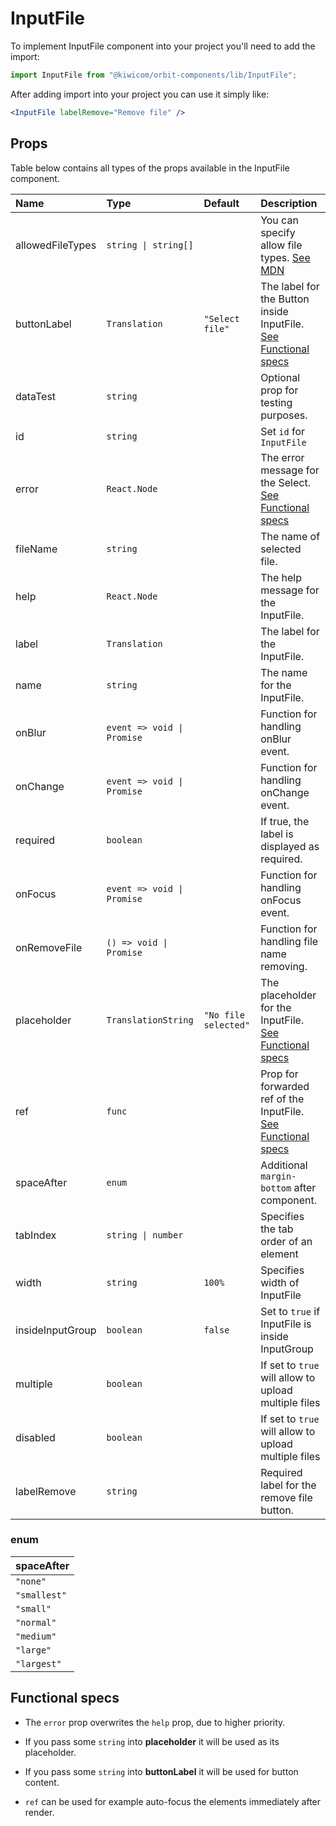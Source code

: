# InputFile

To implement InputFile component into your project you'll need to add the import:

```jsx
import InputFile from "@kiwicom/orbit-components/lib/InputFile";
```

After adding import into your project you can use it simply like:

```jsx
<InputFile labelRemove="Remove file" />
```

## Props

Table below contains all types of the props available in the InputFile component.

| Name             | Type                       | Default              | Description                                                                                                                                   |
| :--------------- | :------------------------- | :------------------- | :-------------------------------------------------------------------------------------------------------------------------------------------- |
| allowedFileTypes | `string \| string[]`       |                      | You can specify allow file types. [See MDN](https://developer.mozilla.org/en-US/docs/Web/HTML/Element/input/file#Unique_file_type_specifiers) |
| buttonLabel      | `Translation`              | `"Select file"`      | The label for the Button inside InputFile. [See Functional specs](#functional-specs)                                                          |
| dataTest         | `string`                   |                      | Optional prop for testing purposes.                                                                                                           |
| id               | `string`                   |                      | Set `id` for `InputFile`                                                                                                                      |
| error            | `React.Node`               |                      | The error message for the Select. [See Functional specs](#functional-specs)                                                                   |
| fileName         | `string`                   |                      | The name of selected file.                                                                                                                    |
| help             | `React.Node`               |                      | The help message for the InputFile.                                                                                                           |
| label            | `Translation`              |                      | The label for the InputFile.                                                                                                                  |
| name             | `string`                   |                      | The name for the InputFile.                                                                                                                   |
| onBlur           | `event => void \| Promise` |                      | Function for handling onBlur event.                                                                                                           |
| onChange         | `event => void \| Promise` |                      | Function for handling onChange event.                                                                                                         |
| required         | `boolean`                  |                      | If true, the label is displayed as required.                                                                                                  |
| onFocus          | `event => void \| Promise` |                      | Function for handling onFocus event.                                                                                                          |
| onRemoveFile     | `() => void \| Promise`    |                      | Function for handling file name removing.                                                                                                     |
| placeholder      | `TranslationString`        | `"No file selected"` | The placeholder for the InputFile. [See Functional specs](#functional-specs)                                                                  |
| ref              | `func`                     |                      | Prop for forwarded ref of the InputFile. [See Functional specs](#functional-specs)                                                            |
| spaceAfter       | `enum`                     |                      | Additional `margin-bottom` after component.                                                                                                   |
| tabIndex         | `string \| number`         |                      | Specifies the tab order of an element                                                                                                         |
| width            | `string`                   | `100%`               | Specifies width of InputFile                                                                                                                  |
| insideInputGroup | `boolean`                  | `false`              | Set to `true` if InputFile is inside InputGroup                                                                                               |
| multiple         | `boolean`                  |                      | If set to `true` will allow to upload multiple files                                                                                          |
| disabled         | `boolean`                  |                      | If set to `true` will allow to upload multiple files                                                                                          |
| labelRemove      | `string`                   |                      | Required label for the remove file button.                                                                                                    |

### enum

| spaceAfter   |
| :----------- |
| `"none"`     |
| `"smallest"` |
| `"small"`    |
| `"normal"`   |
| `"medium"`   |
| `"large"`    |
| `"largest"`  |

## Functional specs

- The `error` prop overwrites the `help` prop, due to higher priority.

- If you pass some `string` into **placeholder** it will be used as its placeholder.

- If you pass some `string` into **buttonLabel** it will be used for button content.

- `ref` can be used for example auto-focus the elements immediately after render.
